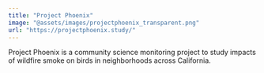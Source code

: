 ```yaml
---
title: "Project Phoenix"
image: "@assets/images/projectphoenix_transparent.png"
url: "https://projectphoenix.study/"
---
```


Project Phoenix is a community science monitoring project to study impacts of wildfire smoke on birds in neighborhoods across California.
